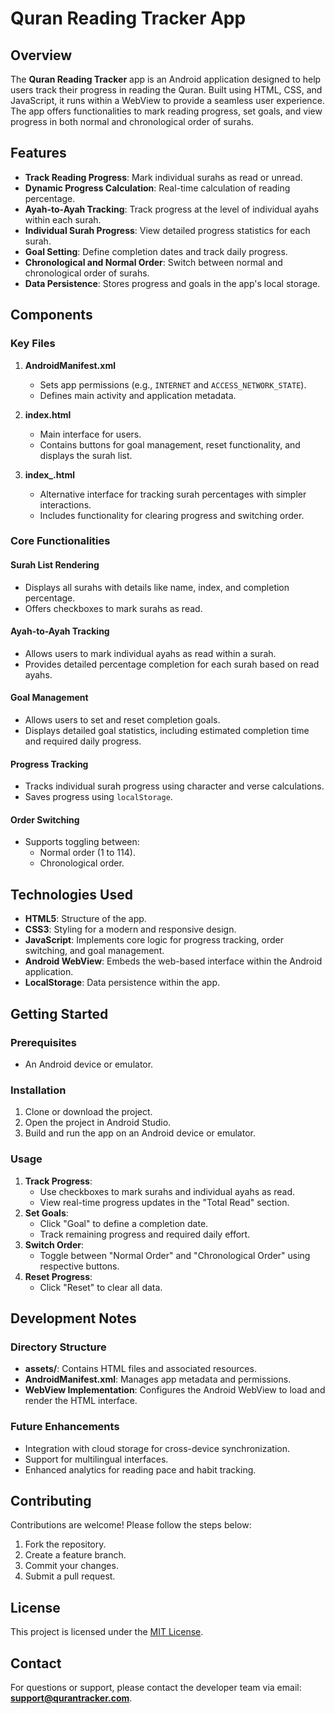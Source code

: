 # Quran Reading Tracker App

## Overview
The **Quran Reading Tracker** app is an Android application designed to help users track their progress in reading the Quran. Built using HTML, CSS, and JavaScript, it runs within a WebView to provide a seamless user experience. The app offers functionalities to mark reading progress, set goals, and view progress in both normal and chronological order of surahs.

## Features
- **Track Reading Progress**: Mark individual surahs as read or unread.
- **Dynamic Progress Calculation**: Real-time calculation of reading percentage.
- **Ayah-to-Ayah Tracking**: Track progress at the level of individual ayahs within each surah.
- **Individual Surah Progress**: View detailed progress statistics for each surah.
- **Goal Setting**: Define completion dates and track daily progress.
- **Chronological and Normal Order**: Switch between normal and chronological order of surahs.
- **Data Persistence**: Stores progress and goals in the app's local storage.

## Components
### Key Files
1. **AndroidManifest.xml**
   - Sets app permissions (e.g., `INTERNET` and `ACCESS_NETWORK_STATE`).
   - Defines main activity and application metadata.

2. **index.html**
   - Main interface for users.
   - Contains buttons for goal management, reset functionality, and displays the surah list.

3. **index_.html**
   - Alternative interface for tracking surah percentages with simpler interactions.
   - Includes functionality for clearing progress and switching order.

### Core Functionalities
#### Surah List Rendering
- Displays all surahs with details like name, index, and completion percentage.
- Offers checkboxes to mark surahs as read.

#### Ayah-to-Ayah Tracking
- Allows users to mark individual ayahs as read within a surah.
- Provides detailed percentage completion for each surah based on read ayahs.

#### Goal Management
- Allows users to set and reset completion goals.
- Displays detailed goal statistics, including estimated completion time and required daily progress.

#### Progress Tracking
- Tracks individual surah progress using character and verse calculations.
- Saves progress using `localStorage`.

#### Order Switching
- Supports toggling between:
  - Normal order (1 to 114).
  - Chronological order.

## Technologies Used
- **HTML5**: Structure of the app.
- **CSS3**: Styling for a modern and responsive design.
- **JavaScript**: Implements core logic for progress tracking, order switching, and goal management.
- **Android WebView**: Embeds the web-based interface within the Android application.
- **LocalStorage**: Data persistence within the app.

## Getting Started
### Prerequisites
- An Android device or emulator.

### Installation
1. Clone or download the project.
2. Open the project in Android Studio.
3. Build and run the app on an Android device or emulator.

### Usage
1. **Track Progress**:
   - Use checkboxes to mark surahs and individual ayahs as read.
   - View real-time progress updates in the "Total Read" section.
2. **Set Goals**:
   - Click "Goal" to define a completion date.
   - Track remaining progress and required daily effort.
3. **Switch Order**:
   - Toggle between "Normal Order" and "Chronological Order" using respective buttons.
4. **Reset Progress**:
   - Click "Reset" to clear all data.

## Development Notes
### Directory Structure
- **assets/**: Contains HTML files and associated resources.
- **AndroidManifest.xml**: Manages app metadata and permissions.
- **WebView Implementation**: Configures the Android WebView to load and render the HTML interface.

### Future Enhancements
- Integration with cloud storage for cross-device synchronization.
- Support for multilingual interfaces.
- Enhanced analytics for reading pace and habit tracking.

## Contributing
Contributions are welcome! Please follow the steps below:
1. Fork the repository.
2. Create a feature branch.
3. Commit your changes.
4. Submit a pull request.

## License
This project is licensed under the [MIT License](LICENSE).

## Contact
For questions or support, please contact the developer team via email: **support@qurantracker.com**.

